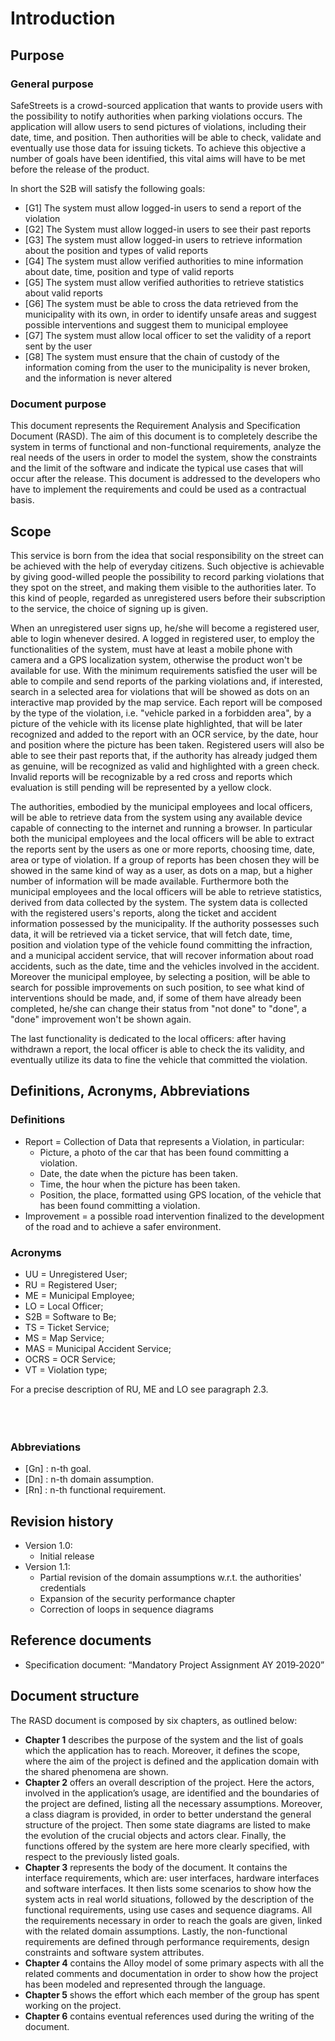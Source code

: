 # Introduction 
## Purpose
### General purpose
SafeStreets is a crowd-sourced application that wants to provide users with the possibility to notify authorities when parking violations occurs. 
The application will allow users to send pictures of violations, including their date, time, and position. Then authorities will be able to check, 
validate and eventually use those data for issuing tickets. 
To achieve this objective a number of goals have been identified, this vital aims will have to be met before the release of the product. 

In short the S2B will satisfy the following goals:

* [G1] The system must allow logged-in users to send a report of the violation
* [G2] The System must allow logged-in users to see their past reports
* [G3] The system must allow logged-in users to retrieve information about the position and types of valid reports
* [G4] The system must allow verified authorities to mine information about date, time, position and type of valid reports
* [G5] The system must allow verified authorities to retrieve statistics about valid reports
* [G6] The system must be able to cross the data retrieved from the municipality with its own, in order to identify unsafe areas and suggest possible interventions and suggest them to municipal employee
* [G7] The system must allow local officer to set the validity of a report sent by the user
* [G8] The system must ensure that the chain of custody of the information coming from the user to the municipality is never broken, and the information is never altered

### Document purpose

This document represents the Requirement Analysis and Specification Document (RASD). The aim of this document is to completely describe the system in terms of functional and non-functional requirements, 
analyze the real needs of the users in order to model the system, show the constraints and the limit of the software 
and indicate the typical use cases that will occur after the release. This document is addressed to the developers who 
have to implement the requirements and could be used as a contractual basis.

## Scope
This service is born from the idea that social responsibility on the street can be achieved with the help of everyday citizens.
Such objective is achievable by giving good-willed people the possibility to record parking violations that they spot on the street, and making them visible to the authorities later.
To this kind of people, regarded as unregistered users before their subscription to the service, the choice of signing up is given. 

When an unregistered user signs up, he/she will become a 
registered user, able to login whenever desired. A logged in registered user, to employ the functionalities of the system, must have at least a mobile phone with camera and a GPS localization system, otherwise the product won't be available for use.
With the minimum requirements satisfied the user will be able to compile and send reports of the parking violations and, if interested, search in a selected area for violations that will be showed as dots on an interactive map provided by the map service.
Each report will be composed by the type of the violation, i.e. "vehicle parked in a forbidden area", by a picture of the vehicle with its license plate highlighted, that will be later recognized and added to the report with an OCR service, by the date, hour and position where the picture has been taken. 
Registered users will also be able to see their past reports that, if the authority has already judged them as genuine, will be recognized as valid and highlighted with a green check. Invalid reports will be recognizable by a red cross and reports which evaluation is still pending will be represented by a yellow clock.

The authorities, embodied by the municipal employees and local officers, will be able to retrieve data from the system using any available device capable of connecting to the internet and running a browser.
In particular both the municipal employees and the local officers will be able to extract the reports sent by the users as one or more reports, choosing time, date, area or type of violation. If a group of reports has been chosen they will be showed in the same kind of way as a user, as dots on a map, but a higher number of information will be made available.
Furthermore both the municipal employees and the local officers will be able to retrieve statistics, derived from data collected by the system. The system data is collected with the registered users's reports, along the ticket and accident information possessed by the municipality. 
If the authority possesses such data, it will be retrieved via a ticket service, that will fetch date, time, position and violation type of the vehicle found committing the infraction, and a municipal accident service, that will recover information about road accidents, such as the date, time and the vehicles involved in the accident. 
Moreover the municipal employee, by selecting a position, will be able to search for possible improvements on such position, to see what kind of interventions should be made, and, if some of them have already been completed, he/she can change their status from "not done" to "done", a "done" improvement won't be shown again. 

The last functionality is dedicated to the local officers: after having withdrawn a report, the local officer is able to check the its validity, and eventually utilize its data to fine the vehicle that committed the violation.

## Definitions, Acronyms, Abbreviations
### Definitions
* Report = Collection of Data that represents a Violation, in particular:
    * Picture, a photo of the car that has been found committing a violation. 
    * Date, the date when the picture has been taken.
    * Time, the hour when the picture has been taken.
    * Position, the place, formatted using GPS location, of the vehicle that has been found committing a violation.
* Improvement = a possible road intervention finalized to the development of the road and to achieve a safer environment. 
### Acronyms 
* UU = Unregistered User;
* RU = Registered User;
* ME = Municipal Employee;
* LO = Local Officer;
* S2B = Software to Be;
* TS = Ticket Service;
* MS = Map Service;
* MAS = Municipal Accident Service;
* OCRS = OCR Service;
* VT = Violation type;

For a precise description of RU, ME and LO see paragraph 2.3.
<br />
<br />
<br />
<br />
### Abbreviations
* [Gn] : n-th goal.  
* [Dn] : n-th domain assumption. 
* [Rn] : n-th functional requirement. 
## Revision history
* Version 1.0: 
    * Initial release
* Version 1.1:
    * Partial revision of the domain assumptions w.r.t. the authorities' credentials
    * Expansion of the security performance chapter
    * Correction of loops in sequence diagrams
## Reference documents
* Specification document: “Mandatory Project Assignment AY 2019‐2020”
## Document structure
The RASD document is composed by six chapters, as outlined below:
 
* **Chapter 1** describes the purpose of the system and the list of goals which the application has to reach. Moreover, it defines the scope, where the aim of the project is defined and the application domain with the shared phenomena are shown. 
* **Chapter 2** offers an overall description of the project. Here the actors, involved in the application’s usage, are identified and the boundaries of the project are defined, listing all the necessary assumptions. Moreover, a class diagram is provided, in order to better understand the general structure of the project. Then some state diagrams are listed to make the evolution of the crucial objects and actors clear. Finally, the functions offered by the system are here more clearly specified, with respect to the previously listed goals. 
* **Chapter 3** represents the body of the document. It contains the interface requirements, which are: user interfaces, hardware interfaces and software interfaces. It then lists some scenarios to show how the system acts in real world situations, followed by the description of the functional requirements, using use cases and sequence diagrams. All the requirements necessary in order to reach the goals are given, linked with the related domain assumptions. Lastly, the non-functional requirements are defined through performance requirements, design constraints and software system attributes. 
* **Chapter 4** contains the Alloy model of some primary aspects with all the related comments and documentation in order to show how the project has been modeled and represented through the language. 
* **Chapter 5** shows the effort which each member of the group has spent working on the project.
* **Chapter 6** contains eventual references used during the writing of the document.